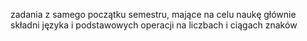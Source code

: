 zadania z samego początku semestru, mające na celu naukę głównie składni języka i podstawowych operacji na liczbach i ciągach znaków